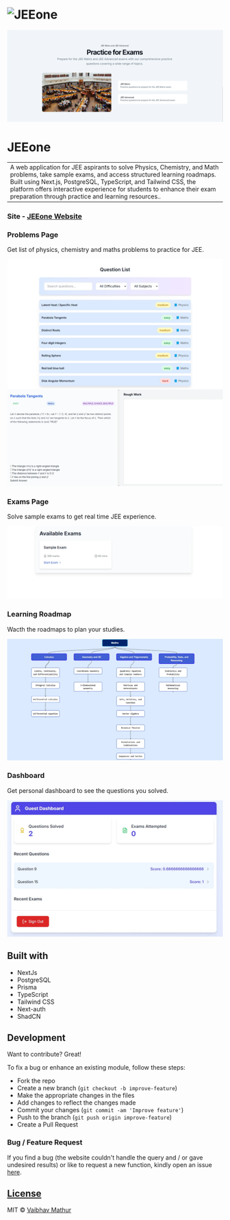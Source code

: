# ![JEEone](https://github.com/VaibhavMathur-2003/JEEone/blob/main/public/assets/Landing.webp)
![](https://github.com/VaibhavMathur-2003/JEEone/blob/main/public/assets/Landing2.webp)
# JEEone
<table>
<tr>
<td>
  A web application for JEE aspirants to solve Physics, Chemistry, and Math problems, take sample exams, and access structured learning roadmaps. Built using Next.js, PostgreSQL, TypeScript, and Tailwind CSS, the platform offers interactive experience for students to enhance their exam preparation through practice and learning resources..
</td>
</tr>
</table>


### Site - [JEEone Website](https://jeeone.vercel.app/)


### Problems Page
Get list of physics, chemistry and maths problems to practice for JEE.

![](https://github.com/VaibhavMathur-2003/JEEone/blob/main/public/assets/Questions.webp)
![](https://github.com/VaibhavMathur-2003/JEEone/blob/main/public/assets/solve.webp)

### Exams Page
Solve sample exams to get real time JEE experience.

![](https://github.com/VaibhavMathur-2003/JEEone/blob/main/public/assets/Exams.webp)

### Learning Roadmap
Wacth the roadmaps to plan your studies.

![](https://github.com/VaibhavMathur-2003/JEEone/blob/main/public/assets/Learn.webp)


### Dashboard
Get personal dashboard to see the questions you solved.

![](https://github.com/VaibhavMathur-2003/JEEone/blob/main/public/assets/dashboard.webp)

## Built with 

- NextJs
- PostgreSQL
- Prisma
- TypeScript
- Tailwind CSS
- Next-auth
- ShadCN


## Development
Want to contribute? Great!

To fix a bug or enhance an existing module, follow these steps:

- Fork the repo
- Create a new branch (`git checkout -b improve-feature`)
- Make the appropriate changes in the files
- Add changes to reflect the changes made
- Commit your changes (`git commit -am 'Improve feature'`)
- Push to the branch (`git push origin improve-feature`)
- Create a Pull Request 

### Bug / Feature Request

If you find a bug (the website couldn't handle the query and / or gave undesired results) or like to request a new function, kindly open an issue [here](https://github.com/VaibhavMathur-2003/JEEone/issues).


## [License](https://github.com/VaibhavMathur-2003/JEEone/LICENSE.md)

MIT © [Vaibhav Mathur](https://github.com/VaibhavMathur-2003)
